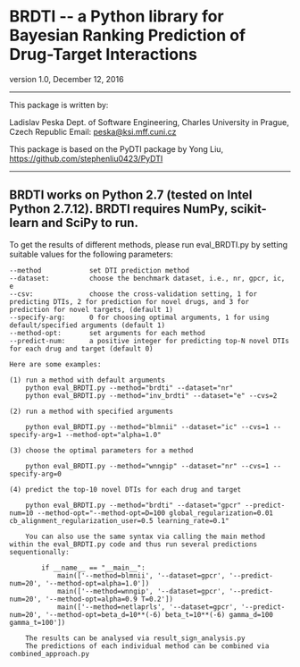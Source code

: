 # BRDTI -- a Python library for Bayesian Ranking Prediction of Drug-Target Interactions

version 1.0, December 12, 2016

--------
This package is written by:

Ladislav Peska
Dept. of Software Engineering, Charles University in Prague, Czech Republic
Email: peska@ksi.mff.cuni.cz

This package is based on the PyDTI package by Yong Liu,
https://github.com/stephenliu0423/PyDTI

--------
BRDTI works on Python 2.7 (tested on Intel Python 2.7.12). BRDTI requires NumPy, scikit-learn and SciPy to run.
--------
To get the results of different methods, please run eval_BRDTI.py by setting suitable values for the following parameters:

	--method 			set DTI prediction method
	--dataset: 			choose the benchmark dataset, i.e., nr, gpcr, ic, e
	--csv:				choose the cross-validation setting, 1 for predicting DTIs, 2 for prediction for novel drugs, and 3 for prediction for novel targets, (default 1)
	--specify-arg:		0 for choosing optimal arguments, 1 for using default/specified arguments (default 1)
	--method-opt:		set arguments for each method
	--predict-num:		a positive integer for predicting top-N novel DTIs for each drug and target (default 0)
        
	Here are some examples:

	(1) run a method with default arguments
		python eval_BRDTI.py --method="brdti" --dataset="nr"
		python eval_BRDTI.py --method="inv_brdti" --dataset="e" --cvs=2

	(2) run a method with specified arguments

		python eval_BRDTI.py --method="blmnii" --dataset="ic" --cvs=1 --specify-arg=1 --method-opt="alpha=1.0"

	(3) choose the optimal parameters for a method

		python eval_BRDTI.py --method="wnngip" --dataset="nr" --cvs=1 --specify-arg=0

	(4) predict the top-10 novel DTIs for each drug and target

		python eval_BRDTI.py --method="brdti" --dataset="gpcr" --predict-num=10 --method-opt="--method-opt=D=100 global_regularization=0.01 cb_alignment_regularization_user=0.5 learning_rate=0.1"

        You can also use the same syntax via calling the main method within the eval_BRDTI.py code and thus run several predictions sequentionally:

            if __name__ == "__main__":  
                main(['--method=blmnii', '--dataset=gpcr', '--predict-num=20', '--method-opt=alpha=1.0'])
                main(['--method=wnngip', '--dataset=gpcr', '--predict-num=20', '--method-opt=alpha=0.9 T=0.2'])
                main(['--method=netlaprls', '--dataset=gpcr', '--predict-num=20', '--method-opt=beta_d=10**(-6) beta_t=10**(-6) gamma_d=100 gamma_t=100'])

        The results can be analysed via result_sign_analysis.py
        The predictions of each individual method can be combined via combined_approach.py
